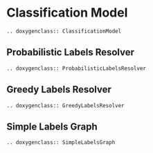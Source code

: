 # Classification Model

```{eval-rst}
.. doxygenclass:: ClassificationModel

```

## Probabilistic Labels Resolver

```{eval-rst}
.. doxygenclass:: ProbabilisticLabelsResolver

```

## Greedy Labels Resolver

```{eval-rst}
.. doxygenclass:: GreedyLabelsResolver

```

## Simple Labels Graph

```{eval-rst}
.. doxygenclass:: SimpleLabelsGraph

```
